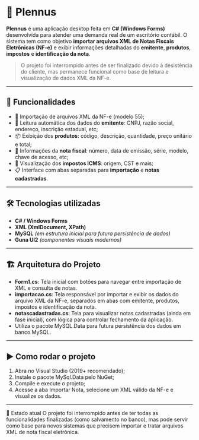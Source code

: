 # 📄 Plennus

**Plennus** é uma aplicação desktop feita em **C# (Windows Forms)** desenvolvida para atender uma demanda real de um escritório contábil. O sistema tem como objetivo **importar arquivos XML de Notas Fiscais Eletrônicas (NF-e)** e exibir informações detalhadas do **emitente**, **produtos**, **impostos** e **identificação da nota**.

> O projeto foi interrompido antes de ser finalizado devido à desistência do cliente, mas permanece funcional como base de leitura e visualização de dados XML da NF-e.

---

## 🧠 Funcionalidades

- 📂 Importação de arquivos XML da NF-e (modelo 55);
- 🏢 Leitura automática dos dados do **emitente**: CNPJ, razão social, endereço, inscrição estadual, etc;
- 📦 Exibição dos **produtos**: código, descrição, quantidade, preço unitário e total;
- 🧾 Informações da **nota fiscal**: número, data de emissão, série, modelo, chave de acesso, etc;
- 🧮 Visualização dos **impostos ICMS**: origem, CST e mais;
- 📋 Interface com abas separadas para **importação** e **notas cadastradas**.

---

## 🛠️ Tecnologias utilizadas

- **C# / Windows Forms**
- **XML (XmlDocument, XPath)**
- **MySQL** *(em estrutura inicial para futura persistência de dados)*
- **Guna UI2** *(componentes visuais modernos)*

---

## 🏗️ Arquitetura do Projeto

- **Form1.cs**: Tela inicial com botões para navegar entre importação de XML e consulta de notas.
- **importacao.cs**: Tela responsável por importar e exibir os dados do arquivo XML da NF-e, separados em abas com emitente, produtos, impostos e identificação da nota.
- **notascadastradas.cs**: Tela para visualizar notas cadastradas (ainda em fase inicial), com lógica para controlar fechamento da aplicação.
- Utiliza o pacote MySQL.Data para futura persistência dos dados em banco MySQL.

---

## ▶️ Como rodar o projeto

1. Abra no Visual Studio (2019+ recomendado);
2. Instale o pacote MySql.Data pelo NuGet;
3. Compile e execute o projeto;
4. Acesse a aba Importar Nota, selecione um XML válido da NF-e e visualize os dados.

---

🧩 Estado atual
O projeto foi interrompido antes de ter todas as funcionalidades finalizadas (como salvamento no banco), 
mas pode servir como base para novos sistemas que precisem importar e tratar arquivos XML de nota fiscal eletrônica.
